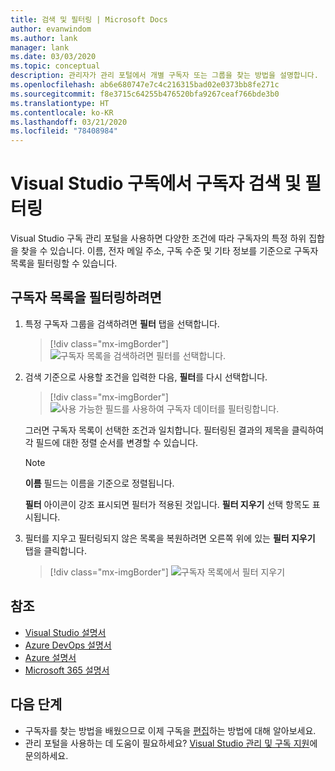 ```yaml
---
title: 검색 및 필터링 | Microsoft Docs
author: evanwindom
ms.author: lank
manager: lank
ms.date: 03/03/2020
ms.topic: conceptual
description: 관리자가 관리 포털에서 개별 구독자 또는 그룹을 찾는 방법을 설명합니다.
ms.openlocfilehash: ab6e680747e7c4c216315bad02e0373bb8fe271c
ms.sourcegitcommit: f8e3715c64255b476520bfa9267ceaf766bde3b0
ms.translationtype: HT
ms.contentlocale: ko-KR
ms.lasthandoff: 03/21/2020
ms.locfileid: "78408984"
---
```

# <a name="search-and-filter-subscribers-in-visual-studio-subscriptions"></a>Visual Studio 구독에서 구독자 검색 및 필터링
Visual Studio 구독 관리 포털을 사용하면 다양한 조건에 따라 구독자의 특정 하위 집합을 찾을 수 있습니다. 이름, 전자 메일 주소, 구독 수준 및 기타 정보를 기준으로 구독자 목록을 필터링할 수 있습니다.

## <a name="to-filter-the-subscriber-list"></a>구독자 목록을 필터링하려면
1. 특정 구독자 그룹을 검색하려면 **필터** 탭을 선택합니다.
   > [!div class="mx-imgBorder"]
   > ![구독자 목록을 검색하려면 필터를 선택합니다.](_img/search-filter/filter-list.png)

2. 검색 기준으로 사용할 조건을 입력한 다음, **필터**를 다시 선택합니다.
   > [!div class="mx-imgBorder"]
   > ![사용 가능한 필드를 사용하여 구독자 데이터를 필터링합니다.](media/filter-subscribers.png)

   그러면 구독자 목록이 선택한 조건과 일치합니다.  필터링된 결과의 제목을 클릭하여 각 필드에 대한 정렬 순서를 변경할 수 있습니다.  
   > [!NOTE]
   > **이름** 필드는 이름을 기준으로 정렬됩니다.

   **필터** 아이콘이 강조 표시되면 필터가 적용된 것입니다.  **필터 지우기** 선택 항목도 표시됩니다. 

3. 필터를 지우고 필터링되지 않은 목록을 복원하려면 오른쪽 위에 있는 **필터 지우기** 탭을 클릭합니다. 
   > [!div class="mx-imgBorder"]
   > ![구독자 목록에서 필터 지우기](_img/search-filter/clear-filter.png)


## <a name="see-also"></a>참조
- [Visual Studio 설명서](https://docs.microsoft.com/visualstudio/)
- [Azure DevOps 설명서](https://docs.microsoft.com/azure/devops/)
- [Azure 설명서](https://docs.microsoft.com/azure/)
- [Microsoft 365 설명서](https://docs.microsoft.com/microsoft-365/)


## <a name="next-steps"></a>다음 단계
- 구독자를 찾는 방법을 배웠으므로 이제 구독을 [편집](edit-license.md)하는 방법에 대해 알아보세요.
- 관리 포털을 사용하는 데 도움이 필요하세요?  [Visual Studio 관리 및 구독 지원](https://visualstudio.microsoft.com/support/support-overview-vs)에 문의하세요.


